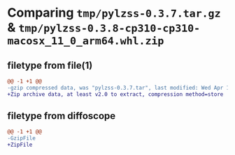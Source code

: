 # Comparing `tmp/pylzss-0.3.7.tar.gz` & `tmp/pylzss-0.3.8-cp310-cp310-macosx_11_0_arm64.whl.zip`

## filetype from file(1)

```diff
@@ -1 +1 @@
-gzip compressed data, was "pylzss-0.3.7.tar", last modified: Wed Apr 17 04:11:15 2024, max compression
+Zip archive data, at least v2.0 to extract, compression method=store
```

## filetype from diffoscope

```diff
@@ -1 +1 @@
-GzipFile
+ZipFile
```

